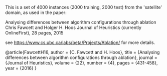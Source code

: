 This is a set of 4000 instances (2000 training, 2000 test) from the 'satellite' domain, as used in the paper:

Analysing differences between algorithm configurations through ablation
Chris Fawcett and Holger H. Hoos
Journal of Heuristics (currently OnlineFirst), 28 pages, 2015

see https://www.cs.ubc.ca/labs/beta/Projects/Ablation/ for more details.

@article{FawcettH16,
  author    = {C. Fawcett and
               H. Hoos},
  title     = {Analysing differences between algorithm configurations through ablation},
  journal   = {Journal of Heuristics},
  volume    = {22},
  number    = {4},
  pages     = {431-458},
  year      = {2016}
}